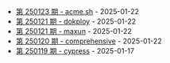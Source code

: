 * [第 250123 期 - acme.sh](https://herotops.xyz/daily_article/250123-acme.sh) - 2025-01-22
* [第 250121 期 - dokploy](https://herotops.xyz/daily_article/250121-dokploy) - 2025-01-22
* [第 250121 期 - maxun](https://herotops.xyz/daily_article/250121-maxun) - 2025-01-22
* [第 250120 期 - comprehensive](https://herotops.xyz/daily_article/250120-comprehensive-rust) - 2025-01-22
* [第 250119 期 - cypress](https://herotops.xyz/daily_article/250119-cypress) - 2025-01-17

